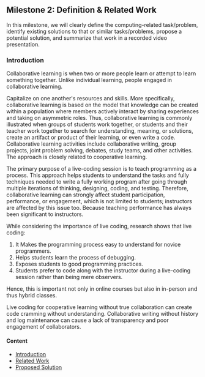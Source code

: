 ## Milestone 2: Definition & Related Work
In this milestone, we will clearly define the computing-related task/problem, identify existing solutions to that or similar tasks/problems,
propose a potential solution, and summarize that work in a recorded video presentation.

### Introduction
Collaborative learning is when two or more people learn or attempt to learn something together.
Unlike individual learning, people engaged in collaborative learning.

Capitalize on one another's resources and skills. More specifically, collaborative learning is based on the model that knowledge can be created
within a population where members actively interact by sharing experiences and taking on asymmetric roles. Thus, collaborative learning is commonly 
illustrated when groups of students work together, or students and their teacher work together to search for understanding, meaning, or solutions, create an artifact or product of their learning, or even write a code. Collaborative learning activities include collaborative writing, group
projects, joint problem solving, debates, study teams, and other activities. The approach is closely related to cooperative learning. 

The primary purpose of a live-coding session is to teach programming as a process. This approach helps students to understand the tasks and fully
techniques needed to write a fully working program after going through multiple iterations of thinking, designing, coding, and testing.
Therefore, collaborative learning can strongly affect student participation, performance, or engagement, which is not limited to students;
instructors are affected by this issue too. Because teaching performance has always been significant to instructors. 

While considering the importance of live coding, research shows that live coding:
1. It Makes the programming process easy to understand for novice programmers.
2. Helps students learn the process of debugging.
3. Exposes students to good programming practices.
4. Students prefer to code along with the instructor during a live-coding session rather than being mere observers.
 
Hence, this is important not only in online courses but also in in-person and thus hybrid classes. 

Live coding for cooperative learning without true collaboration can create code cramming without understanding.
Collaborative writing without history and log maintenance can cause a lack of transparency and poor engagement of collaborators.

#### Content
- [Introduction](milestone2/introduction.md)
- [Related Work](milestone2/literature.md)
- [Proposed Solution](milestone2/solution.md)


